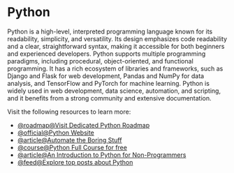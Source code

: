 # Python

Python is a high-level, interpreted programming language known for its readability, simplicity, and versatility. Its design emphasizes code readability and a clear, straightforward syntax, making it accessible for both beginners and experienced developers. Python supports multiple programming paradigms, including procedural, object-oriented, and functional programming. It has a rich ecosystem of libraries and frameworks, such as Django and Flask for web development, Pandas and NumPy for data analysis, and TensorFlow and PyTorch for machine learning. Python is widely used in web development, data science, automation, and scripting, and it benefits from a strong community and extensive documentation.

Visit the following resources to learn more:

- [@roadmap@Visit Dedicated Python Roadmap](/python)
- [@official@Python Website](https://www.python.org/)
- [@article@Automate the Boring Stuff](https://automatetheboringstuff.com/)
- [@course@Python Full Course for free](https://www.youtube.com/watch?v=ix9cRaBkVe0)
- [@article@An Introduction to Python for Non-Programmers](https://thenewstack.io/an-introduction-to-python-for-non-programmers/)
- [@feed@Explore top posts about Python](https://app.daily.dev/tags/python?ref=roadmapsh)
